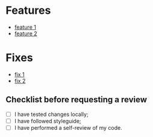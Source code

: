 # Features

<!-- please provide a list of the new features introduced in this pull request with links to the related work items -->

- [feature 1](https://dev.azure.com/link-to-the-work-item)
- [feature 2](https://dev.azure.com/link-to-the-work-item)

# Fixes

<!-- please provide a list of the fixes made in this pull request with links to the related work items -->

- [fix 1](https://dev.azure.com/link-to-the-work-item)
- [fix 2](https://dev.azure.com/link-to-the-work-item)

## Checklist before requesting a review

- [ ] I have tested changes locally;
- [ ] I have followed styleguide;
- [ ] I have performed a self-review of my code.
